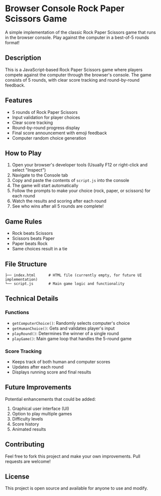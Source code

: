 # Browser Console Rock Paper Scissors Game

A simple implementation of the classic Rock Paper Scissors game that runs in the browser console. Play against the computer in a best-of-5 rounds format!

## Description

This is a JavaScript-based Rock Paper Scissors game where players compete against the computer through the browser's console. The game consists of 5 rounds, with clear score tracking and round-by-round feedback.

## Features

-   5 rounds of Rock Paper Scissors
-   Input validation for player choices
-   Clear score tracking
-   Round-by-round progress display
-   Final score announcement with emoji feedback
-   Computer random choice generation

## How to Play

1. Open your browser's developer tools (Usually F12 or right-click and select "Inspect")
2. Navigate to the Console tab
3. Copy and paste the contents of `script.js` into the console
4. The game will start automatically
5. Follow the prompts to make your choice (rock, paper, or scissors) for each round
6. Watch the results and scoring after each round
7. See who wins after all 5 rounds are complete!

## Game Rules

-   Rock beats Scissors
-   Scissors beats Paper
-   Paper beats Rock
-   Same choices result in a tie

## File Structure

```
├── index.html      # HTML file (currently empty, for future UI implementation)
└── script.js       # Main game logic and functionality
```

## Technical Details

### Functions

-   `getComputerChoice()`: Randomly selects computer's choice
-   `getHumanChoice()`: Gets and validates player's input
-   `playRound()`: Determines the winner of a single round
-   `playGame()`: Main game loop that handles the 5-round game

### Score Tracking

-   Keeps track of both human and computer scores
-   Updates after each round
-   Displays running score and final results

## Future Improvements

Potential enhancements that could be added:

1. Graphical user interface (UI)
2. Option to play multiple games
3. Difficulty levels
4. Score history
5. Animated results

## Contributing

Feel free to fork this project and make your own improvements. Pull requests are welcome!

## License

This project is open source and available for anyone to use and modify.
